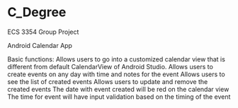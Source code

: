 # C_Degree
ECS 3354 Group Project

Android Calendar App

Basic functions:
Allows users to go into a customized calendar view that is different from default CalendarView of Android Studio.
Allows users to create events on any day with time and notes for the event
Allows users to see the list of created events
Allows users to update and remove the created events
The date with event created will be red on the calendar view
The time for event will have input validation based on the timing of the event
